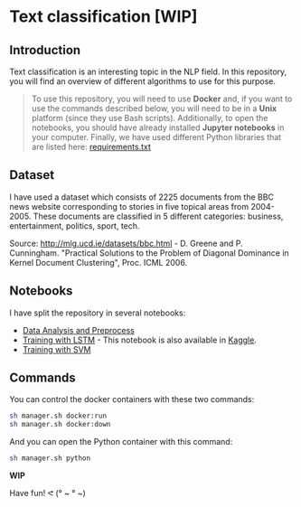 # Text classification [WIP]

## Introduction

Text classification is an interesting topic in the NLP field. In this repository, you will find an overview of different algorithms to use for this purpose.

> To use this repository, you will need to use **Docker** and, if you want to use the commands described below, you will need to be in a **Unix** platform (since they use Bash scripts). Additionally, to open the notebooks, you should have already installed **Jupyter notebooks** in your computer. Finally, we have used different Python libraries that are listed here: [requirements.txt](./misc/dockerfiles/python/requirements.txt)

## Dataset

I have used a dataset which consists of 2225 documents from the BBC news website corresponding to stories in five topical areas from 2004-2005. These documents are classified in 5 different categories: business, entertainment, politics, sport, tech.

Source: http://mlg.ucd.ie/datasets/bbc.html - D. Greene and P. Cunningham. "Practical Solutions to the Problem of Diagonal Dominance in Kernel Document Clustering", Proc. ICML 2006.

## Notebooks

I have split the repository in several notebooks:
- [Data Analysis and Preprocess](./notebooks/Data-Analysis-and-Preprocess.ipynb)
- [Training with LSTM](./notebooks/Training-with-LSTM.ipynb) - This notebook is also available in [Kaggle](https://www.kaggle.com/dimasmunoz/text-classification-with-lstm).
- [Training with SVM](./notebooks/Training-with-SVM.ipynb)

## Commands

You can control the docker containers with these two commands:
```sh
sh manager.sh docker:run
sh manager.sh docker:down
```

And you can open the Python container with this command:
```sh
sh manager.sh python
```

**WIP**

Have fun! ᕙ (° ~ ° ~)
